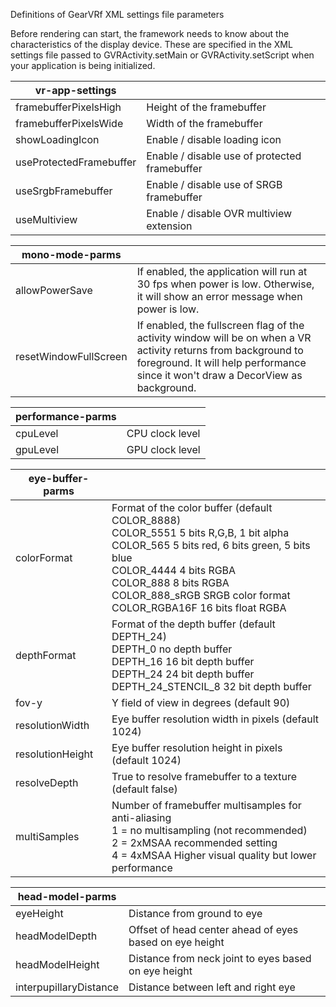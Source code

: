 Definitions of GearVRf XML settings file parameters

Before rendering can start, the framework needs to know about the characteristics of the display device. These are specified in the XML settings file passed to GVRActivity.setMain or GVRActivity.setScript when your application is being initialized.

|vr-app-settings||
|-|-|
|framebufferPixelsHigh |	Height of the framebuffer|
|framebufferPixelsWide |	Width of the framebuffer|
|showLoadingIcon |	Enable / disable loading icon|
|useProtectedFramebuffer |	Enable / disable use of protected framebuffer|
|useSrgbFramebuffer |	Enable / disable use of SRGB framebuffer|
|useMultiview | Enable / disable OVR multiview extension|

|mono-mode-parms | |
|-|-|
|allowPowerSave |	If enabled, the application will run at 30 fps when power is low. Otherwise, it will show an error message when power is low.|
|resetWindowFullScreen |	If enabled, the fullscreen flag of the activity window will be on when a VR activity returns from background to foreground. It will help performance since it won't draw a DecorView as background. |

|performance-parms||
|-|-|
|cpuLevel |	CPU clock level|
|gpuLevel |	GPU clock level|

|eye-buffer-parms||
|-|-|
|colorFormat |	Format of the color buffer (default COLOR_8888) <br/> COLOR_5551 5 bits R,G,B, 1 bit alpha <br/> COLOR_565 5 bits red, 6 bits green, 5 bits blue<br/> COLOR_4444 4 bits RGBA<br/> COLOR_888 8 bits RGBA <br/> COLOR_888_sRGB SRGB color format <br/> COLOR_RGBA16F 16 bits float RGBA|
|depthFormat |	Format of the depth buffer (default DEPTH_24) <br /> DEPTH_0 no depth buffer <br /> DEPTH_16 16 bit depth buffer <br /> DEPTH_24 24 bit depth buffer <br /> DEPTH_24_STENCIL_8 32 bit depth buffer |
|fov-y |	Y field of view in degrees (default 90)|
|resolutionWidth |	Eye buffer resolution width in pixels (default 1024)|
|resolutionHeight |	Eye buffer resolution height in pixels (default 1024)|
|resolveDepth |	True to resolve framebuffer to a texture (default false)|
|multiSamples |	Number of framebuffer multisamples for anti-aliasing <br/> 1 = no multisampling (not recommended) <br/> 2 = 2xMSAA recommended setting <br/> 4 = 4xMSAA Higher visual quality but lower performance |


|head-model-parms||
|-|-|
|eyeHeight |	Distance from ground to eye|
|headModelDepth |	Offset of head center ahead of eyes based on eye height|
|headModelHeight |	Distance from neck joint to eyes based on eye height|
|interpupillaryDistance |	Distance between left and right eye|
